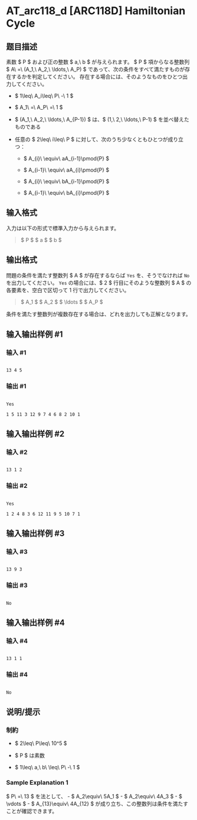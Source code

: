 # AT_arc118_d [ARC118D] Hamiltonian Cycle

## 题目描述

[problemUrl]: https://atcoder.jp/contests/arc118/tasks/arc118_d

素数 $ P $ および正の整数 $ a,\ b $ が与えられます。 $ P $ 項からなる整数列 $ A\ =\ (A_1,\ A_2,\ \ldots,\ A_P) $ であって、次の条件をすべて満たすものが存在するかを判定してください。 存在する場合には、そのようなものをひとつ出力してください。

- $ 1\leq\ A_i\leq\ P\ -\ 1 $
- $ A_1\ =\ A_P\ =\ 1 $
- $ (A_1,\ A_2,\ \ldots,\ A_{P-1}) $ は、$ (1,\ 2,\ \ldots,\ P-1) $ を並べ替えたものである
- 任意の $ 2\leq\ i\leq\ P $ に対して、次のうち少なくともひとつが成り立つ：
  - $ A_{i}\ \equiv\ aA_{i-1}\pmod{P} $
  - $ A_{i-1}\ \equiv\ aA_{i}\pmod{P} $
  - $ A_{i}\ \equiv\ bA_{i-1}\pmod{P} $
  - $ A_{i-1}\ \equiv\ bA_{i}\pmod{P} $

## 输入格式

入力は以下の形式で標準入力から与えられます。

> $ P $ $ a $ $ b $

## 输出格式

問題の条件を満たす整数列 $ A $ が存在するならば `Yes` を、そうでなければ `No` を出力してください。 `Yes` の場合には、$ 2 $ 行目にそのような整数列 $ A $ の各要素を、空白で区切って 1 行で出力してください。

> $ A_1 $ $ A_2 $ $ \ldots $ $ A_P $

条件を満たす整数列が複数存在する場合は、どれを出力しても正解となります。

## 输入输出样例 #1

### 输入 #1

```
13 4 5
```

### 输出 #1

```
Yes
1 5 11 3 12 9 7 4 6 8 2 10 1
```

## 输入输出样例 #2

### 输入 #2

```
13 1 2
```

### 输出 #2

```
Yes
1 2 4 8 3 6 12 11 9 5 10 7 1
```

## 输入输出样例 #3

### 输入 #3

```
13 9 3
```

### 输出 #3

```
No
```

## 输入输出样例 #4

### 输入 #4

```
13 1 1
```

### 输出 #4

```
No
```

## 说明/提示

### 制約

- $ 2\leq\ P\leq\ 10^5 $
- $ P $ は素数
- $ 1\leq\ a,\ b\ \leq\ P\ -\ 1 $

### Sample Explanation 1

$ P\ =\ 13 $ を法として、 - $ A_2\equiv\ 5A_1 $ - $ A_2\equiv\ 4A_3 $ - $ \vdots $ - $ A_{13}\equiv\ 4A_{12} $ が成り立ち、この整数列は条件を満たすことが確認できます。